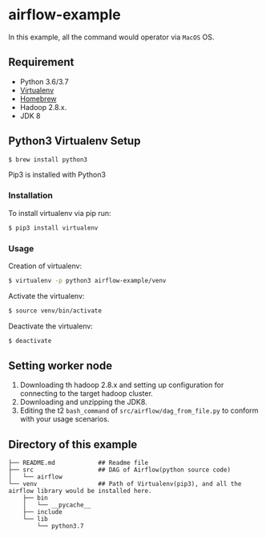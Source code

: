 # airflow-example

In this example, all the command would operator via `MacOS` OS.

## Requirement

* Python 3.6/3.7
* [Virtualenv](https://virtualenv.pypa.io/en/stable/)
* [Homebrew](https://brew.sh/)
* Hadoop 2.8.x.
* JDK 8

## Python3 Virtualenv Setup

```bash
$ brew install python3
```

Pip3 is installed with Python3

### Installation
To install virtualenv via pip run:
```bash
$ pip3 install virtualenv
```

### Usage
Creation of virtualenv:
```bash
$ virtualenv -p python3 airflow-example/venv
```

Activate the virtualenv:
```bash
$ source venv/bin/activate
```

Deactivate the virtualenv:
```bash
$ deactivate
```

## Setting worker node 
1. Downloading th hadoop 2.8.x and setting up configuration for connecting to the target hadoop cluster.
2. Downloading and unzipping the JDK8.
3. Editing the t2 `bash_command` of `src/airflow/dag_from_file.py` to conform with your usage scenarios.

## Directory of this example

```shell script
├── README.md            ## Readme file
├── src                  ## DAG of Airflow(python source code)
│   └── airflow
└── venv                 ## Path of Virtualenv(pip3), and all the airflow library would be installed here.
    ├── bin
    │   └── __pycache__
    ├── include
    └── lib
        └── python3.7
```